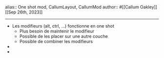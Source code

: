 alias:: One shot mod, CallumLayout, CallumMod
author:: #[[Callum Oakley]] 
[[Sep 26th, 2023]]
***

- Les modifieurs (alt, ctrl, ...) fonctionne en one shot
	- Plus besoin de maintenir le modifieur
	- Possible de les placer sur une autre couche
	- Possible de combiner les modifieurs
-
-